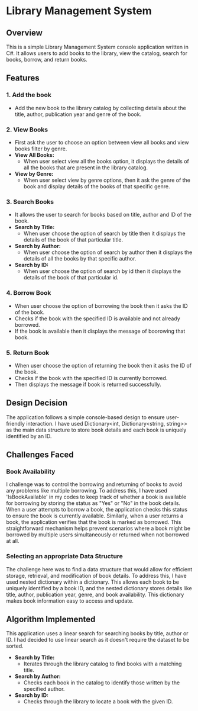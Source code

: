 # Library Management System

## Overview
This is a simple Library Management System console application written in C#. It allows users to add books to 
the library, view the catalog, search for books, borrow, and return books.

## Features
### 1. Add the book
- Add the new book to the library catalog by collecting details about the title, author, publication year and genre of the book.

### 2. View Books
- First ask the user to choose an option between view all books and view books filter by genre.
- **View All Books:**
   - When user select view all the books option, it displays the details of all the books that are present in the library catalog.
- **View by Genre:**
    - When user select view by genre options, then it ask the genre of the book and display details of the books of that specific genre.

### 3. Search Books
- It allows the user to search for books based on title, author and ID of the book.
- **Search by Title:**
    - When user choose the option of search by title then it displays the details of the book of that particular title.
- **Search by Author:**
    - When user choose the option of search by author then it displays the details of all the books by that specific author.
- **Search by ID:**
    - When user choose the option of search by id then it displays the details of the book of that particular id.

### 4. Borrow Book
- When user choose the option of borrowing the book then it asks the ID of the book.
- Checks if the book with the specified ID is available and not already borrowed.
- If the book is available then it displays the message of boorowing that book.

### 5. Return Book
- When user choose the option of returning the book then it asks the ID of the book.
- Checks if the book with the specified ID is currently borrowed.
- Then displays the message if book  is returned successfully.

## Design Decision
The application follows a simple console-based design to ensure user-friendly interaction.
I have used Dictionary<int, Dictionary<string, string>> as the main data structure to store book details and each book is uniquely identified by an ID.

## Challenges Faced
### Book Availability
I challenge was to control the borrowing and returning of books to avoid any problems like multiple borrowing. To address this, I have used 'IsBookAvailable' 
in my codes to keep track of whether a book is available for borrowing by storing the status as "Yes" or "No" in the book details. When a user attempts 
to borrow a book, the application checks this status to ensure the book is currently available. Similarly, when a user returns a book, the application 
verifies that the book is marked as borrowed. This straightforward mechanism helps prevent scenarios where a book might be borrowed by multiple users 
simultaneously or returned when not borrowed at all. 

### Selecting an appropriate Data Structure
The challenge here was to find a data structure that would allow for efficient storage, retrieval, and modification of book details. To address this, I have used
nested dictionary within a dictionary. This allows each book  to be uniquely identified by a book ID, and the nested dictionary stores details like title, author, 
publication year, genre, and book availability. This dictionary makes book information easy to access and update.

## Algorithm Implemented
This application uses a linear search for searching books by title, author or ID. I had decided to use linear search as it doesn't require the dataset to be sorted.
- **Search by Title:**
     - Iterates through the library catalog to find books with a matching title.
- **Search by Author:**
     - Checks each book in the catalog to identify those written by the specified author.
- **Search by ID:**
     - Checks through the library to locate a book with the given ID.

